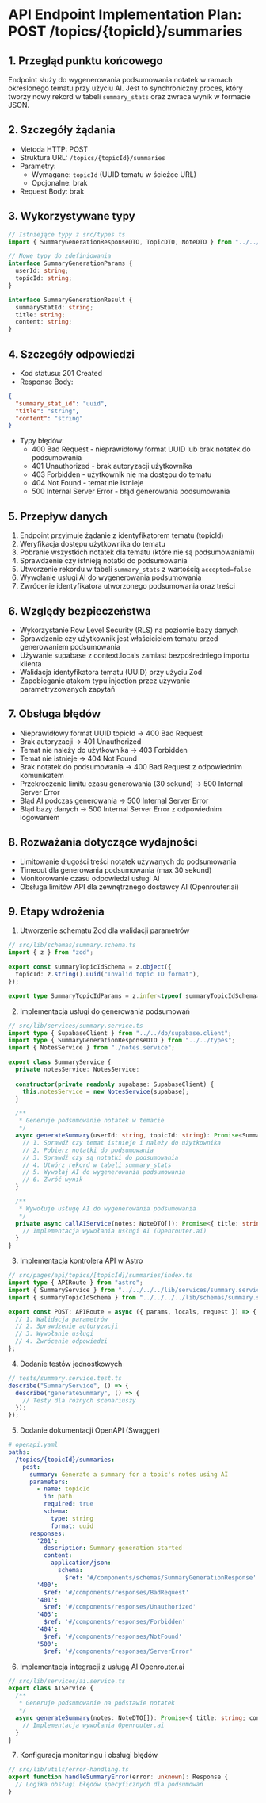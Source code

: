 # API Endpoint Implementation Plan: POST /topics/{topicId}/summaries

## 1. Przegląd punktu końcowego
Endpoint służy do wygenerowania podsumowania notatek w ramach określonego tematu przy użyciu AI. Jest to synchroniczny proces, który tworzy nowy rekord w tabeli `summary_stats` oraz zwraca wynik w formacie JSON.

## 2. Szczegóły żądania
- Metoda HTTP: POST
- Struktura URL: `/topics/{topicId}/summaries`
- Parametry:
  - Wymagane: `topicId` (UUID tematu w ścieżce URL)
  - Opcjonalne: brak
- Request Body: brak

## 3. Wykorzystywane typy
```typescript
// Istniejące typy z src/types.ts
import { SummaryGenerationResponseDTO, TopicDTO, NoteDTO } from "../../types";

// Nowe typy do zdefiniowania
interface SummaryGenerationParams {
  userId: string;
  topicId: string;
}

interface SummaryGenerationResult {
  summaryStatId: string;
  title: string;
  content: string;
}
```

## 4. Szczegóły odpowiedzi
- Kod statusu: 201 Created
- Response Body:
```json
{
  "summary_stat_id": "uuid",
  "title": "string",
  "content": "string"
}
```
- Typy błędów:
  - 400 Bad Request - nieprawidłowy format UUID lub brak notatek do podsumowania
  - 401 Unauthorized - brak autoryzacji użytkownika
  - 403 Forbidden - użytkownik nie ma dostępu do tematu
  - 404 Not Found - temat nie istnieje
  - 500 Internal Server Error - błąd generowania podsumowania

## 5. Przepływ danych
1. Endpoint przyjmuje żądanie z identyfikatorem tematu (topicId)
2. Weryfikacja dostępu użytkownika do tematu
3. Pobranie wszystkich notatek dla tematu (które nie są podsumowaniami)
4. Sprawdzenie czy istnieją notatki do podsumowania
5. Utworzenie rekordu w tabeli `summary_stats` z wartością `accepted=false`
6. Wywołanie usługi AI do wygenerowania podsumowania
7. Zwrócenie identyfikatora utworzonego podsumowania oraz treści

## 6. Względy bezpieczeństwa
- Wykorzystanie Row Level Security (RLS) na poziomie bazy danych
- Sprawdzenie czy użytkownik jest właścicielem tematu przed generowaniem podsumowania
- Używanie supabase z context.locals zamiast bezpośredniego importu klienta
- Walidacja identyfikatora tematu (UUID) przy użyciu Zod
- Zapobieganie atakom typu injection przez używanie parametryzowanych zapytań

## 7. Obsługa błędów
- Nieprawidłowy format UUID topicId → 400 Bad Request
- Brak autoryzacji → 401 Unauthorized
- Temat nie należy do użytkownika → 403 Forbidden
- Temat nie istnieje → 404 Not Found
- Brak notatek do podsumowania → 400 Bad Request z odpowiednim komunikatem
- Przekroczenie limitu czasu generowania (30 sekund) → 500 Internal Server Error
- Błąd AI podczas generowania → 500 Internal Server Error
- Błąd bazy danych → 500 Internal Server Error z odpowiednim logowaniem

## 8. Rozważania dotyczące wydajności
- Limitowanie długości treści notatek używanych do podsumowania
- Timeout dla generowania podsumowania (max 30 sekund)
- Monitorowanie czasu odpowiedzi usługi AI
- Obsługa limitów API dla zewnętrznego dostawcy AI (Openrouter.ai)

## 9. Etapy wdrożenia

1. Utworzenie schematu Zod dla walidacji parametrów
```typescript
// src/lib/schemas/summary.schema.ts
import { z } from "zod";

export const summaryTopicIdSchema = z.object({
  topicId: z.string().uuid("Invalid topic ID format"),
});

export type SummaryTopicIdParams = z.infer<typeof summaryTopicIdSchema>;
```

2. Implementacja usługi do generowania podsumowań
```typescript
// src/lib/services/summary.service.ts
import type { SupabaseClient } from "../../db/supabase.client";
import type { SummaryGenerationResponseDTO } from "../../types";
import { NotesService } from "./notes.service";

export class SummaryService {
  private notesService: NotesService;
  
  constructor(private readonly supabase: SupabaseClient) {
    this.notesService = new NotesService(supabase);
  }

  /**
   * Generuje podsumowanie notatek w temacie
   */
  async generateSummary(userId: string, topicId: string): Promise<SummaryGenerationResponseDTO | null> {
    // 1. Sprawdź czy temat istnieje i należy do użytkownika
    // 2. Pobierz notatki do podsumowania
    // 3. Sprawdź czy są notatki do podsumowania
    // 4. Utwórz rekord w tabeli summary_stats
    // 5. Wywołaj AI do wygenerowania podsumowania
    // 6. Zwróć wynik
  }

  /**
   * Wywołuje usługę AI do wygenerowania podsumowania
   */
  private async callAIService(notes: NoteDTO[]): Promise<{ title: string; content: string }> {
    // Implementacja wywołania usługi AI (Openrouter.ai)
  }
}
```

3. Implementacja kontrolera API w Astro
```typescript
// src/pages/api/topics/[topicId]/summaries/index.ts
import type { APIRoute } from "astro";
import { SummaryService } from "../../../../lib/services/summary.service";
import { summaryTopicIdSchema } from "../../../../lib/schemas/summary.schema";

export const POST: APIRoute = async ({ params, locals, request }) => {
  // 1. Walidacja parametrów
  // 2. Sprawdzenie autoryzacji
  // 3. Wywołanie usługi
  // 4. Zwrócenie odpowiedzi
};
```

4. Dodanie testów jednostkowych
```typescript
// tests/summary.service.test.ts
describe("SummaryService", () => {
  describe("generateSummary", () => {
    // Testy dla różnych scenariuszy
  });
});
```

5. Dodanie dokumentacji OpenAPI (Swagger)
```yaml
# openapi.yaml
paths:
  /topics/{topicId}/summaries:
    post:
      summary: Generate a summary for a topic's notes using AI
      parameters:
        - name: topicId
          in: path
          required: true
          schema:
            type: string
            format: uuid
      responses:
        '201':
          description: Summary generation started
          content:
            application/json:
              schema:
                $ref: '#/components/schemas/SummaryGenerationResponse'
        '400':
          $ref: '#/components/responses/BadRequest'
        '401':
          $ref: '#/components/responses/Unauthorized'
        '403':
          $ref: '#/components/responses/Forbidden'
        '404':
          $ref: '#/components/responses/NotFound'
        '500':
          $ref: '#/components/responses/ServerError'
```

6. Implementacja integracji z usługą AI Openrouter.ai
```typescript
// src/lib/services/ai.service.ts
export class AIService {
  /**
   * Generuje podsumowanie na podstawie notatek
   */
  async generateSummary(notes: NoteDTO[]): Promise<{ title: string; content: string }> {
    // Implementacja wywołania Openrouter.ai
  }
}
```

7. Konfiguracja monitoringu i obsługi błędów
```typescript
// src/lib/utils/error-handling.ts
export function handleSummaryError(error: unknown): Response {
  // Logika obsługi błędów specyficznych dla podsumowań
}
``` 